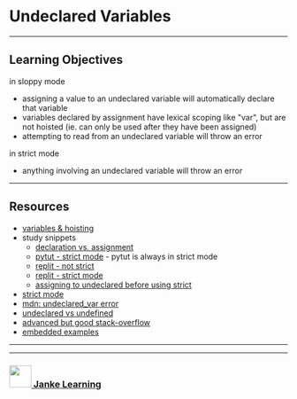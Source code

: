 # Undeclared Variables



---

## Learning Objectives

in sloppy mode
* assigning a value to an undeclared variable will automatically declare that variable 
* variables declared by assignment have lexical scoping like "var", but are not hoisted (ie. can only be used after they have been assigned)
* attempting to read from an undeclared variable will throw an error

in strict mode
* anything involving an undeclared variable will throw an error

---

## Resources

* [variables & hoisting](https://github.com/janke-learning/variables-and-hoisting)
* study snippets
    * [declaration vs. assignment](https://goo.gl/14s6vU)  
    * [pytut - strict mode](https://goo.gl/3ERKsj) - pytut is always in strict mode
    * [replit - not strict](https://repl.it/@colevandersWands/undeclared-variables-not-strict)
    * [replit - strict mode](https://repl.it/@colevandersWands/undeclared-variables-strict)
    * [assigning to undeclared before using strict](https://repl.it/@colevandersWands/undeclared-before-strict)
* [strict mode](https://github.com/janke-learning/strict-mode)
* [mdn: undeclared_var error](https://developer.mozilla.org/en-US/docs/Web/JavaScript/Reference/Errors/Undeclared_var)
* [undeclared vs undefined](https://www.quora.com/What-are-undeclared-and-undefined-variables-in-JavaScript)
* [advanced but good stack-overflow](https://stackoverflow.com/questions/15985875/effect-of-declared-and-undeclared-variables)
* [embedded examples](https://janke-learning.github.io/undeclared-variables)


___
___
### <a href="http://janke-learning.org" target="_blank"><img src="https://user-images.githubusercontent.com/18554853/50098409-22575780-021c-11e9-99e1-962787adaded.png" width="40" height="40"></img> Janke Learning</a>
